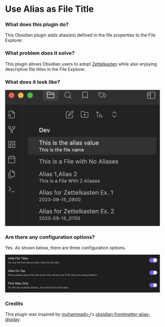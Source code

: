 # Use Alias as File Title
### What does this plugin do?
This Obsidian plugin adds alias(es) defined in the file properties to the File Explorer.

### What problem does it solve?
This plugin allows Obsidian users to adopt [Zettelkasten](https://zettelkasten.de/) while also enjoying descriptive file titles in the File Explorer.

### What does it look like?
![Alt text](image.png)

### Are there any configuration options?
Yes. As shown below, there are three configuration options.

![Alt text](image-1.png)

### Credits
This plugin was inspired by [muhammadv-i](https://github.com/muhammadv-i)'s [obsidian-frontmatter-alias-display](https://github.com/muhammadv-i/obsidian-frontmatter-alias-display). 
